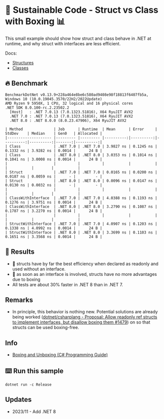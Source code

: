 # 🌳 Sustainable Code - Struct vs Class with Boxing 📊

This small example should show how struct and class behave in .NET at runtime, and why struct with interfaces are less efficient.

Docs:
- [Structures](https://docs.microsoft.com/dotnet/csharp/language-reference/builtin-types/struct?WT.mc_id=DT-MVP-5001507)
- [Classes](https://docs.microsoft.com/dotnet/csharp/fundamentals/types/classes?WT.mc_id=DT-MVP-5001507)

## 🔥 Benchmark

```shell
BenchmarkDotNet v0.13.9+228a464e8be6c580ad9408e98f18813f6407fb5a, Windows 10 (10.0.19045.3570/22H2/2022Update)
AMD Ryzen 9 5950X, 1 CPU, 32 logical and 16 physical cores
.NET SDK 8.0.100-rc.2.23502.2
  [Host]   : .NET 7.0.13 (7.0.1323.51816), X64 RyuJIT AVX2
  .NET 7.0 : .NET 7.0.13 (7.0.1323.51816), X64 RyuJIT AVX2
  .NET 8.0 : .NET 8.0.0 (8.0.23.47906), X64 RyuJIT AVX2

| Method              | Job      | Runtime  | Mean      | Error     | StdDev    | Median    | Gen0   | Allocated |
|-------------------- |--------- |--------- |----------:|----------:|----------:|----------:|-------:|----------:|
| Class               | .NET 7.0 | .NET 7.0 | 3.9827 ns | 0.1245 ns | 0.1332 ns | 3.9282 ns | 0.0014 |      24 B |
| Class               | .NET 8.0 | .NET 8.0 | 3.0353 ns | 0.1014 ns | 0.1041 ns | 3.0008 ns | 0.0014 |      24 B |
|                     |          |          |           |           |           |           |        |           |
| Struct              | .NET 7.0 | .NET 7.0 | 0.0165 ns | 0.0200 ns | 0.0187 ns | 0.0059 ns |      - |         - |
| Struct              | .NET 8.0 | .NET 8.0 | 0.0096 ns | 0.0147 ns | 0.0130 ns | 0.0032 ns |      - |         - |
|                     |          |          |           |           |           |           |        |           |
| ClassWithInterface  | .NET 7.0 | .NET 7.0 | 4.0388 ns | 0.1193 ns | 0.1276 ns | 3.9751 ns | 0.0014 |      24 B |
| ClassWithInterface  | .NET 8.0 | .NET 8.0 | 3.2790 ns | 0.1087 ns | 0.1787 ns | 3.2270 ns | 0.0014 |      24 B |
|                     |          |          |           |           |           |           |        |           |
| StructWithInterface | .NET 7.0 | .NET 7.0 | 4.0907 ns | 0.1203 ns | 0.1338 ns | 4.0992 ns | 0.0014 |      24 B |
| StructWithInterface | .NET 8.0 | .NET 8.0 | 3.3699 ns | 0.1103 ns | 0.1651 ns | 3.3568 ns | 0.0014 |      24 B |
```

## 🏁 Results

- 🚀 structs have by far the best efficiency when declared as readonly and used without an interface.
- 🔋 as soon as an interface is involved, structs have no more advantages due to boxing
- All tests are about 30% faster in .NET 8 than in .NET 7.

## Remarks

- In principle, this behavior is nothing new. Potential solutions are already being worked ([dotnet/csharplang - Proposal: Allow readonly ref structs to implement interfaces, but disallow boxing them #1479](https://github.com/dotnet/csharplang/discussions/1479)) on so that structs can be used boxing-free.

## Info

- [Boxing and Unboxing (C# Programming Guide)](https://learn.microsoft.com/en-us/dotnet/csharp/programming-guide/types/boxing-and-unboxing?WT.mc_id=DT-MVP-5001507)

## ⌨️ Run this sample

```shell
dotnet run -c Release
```

## Updates

- 2023/11 - Add .NET 8
